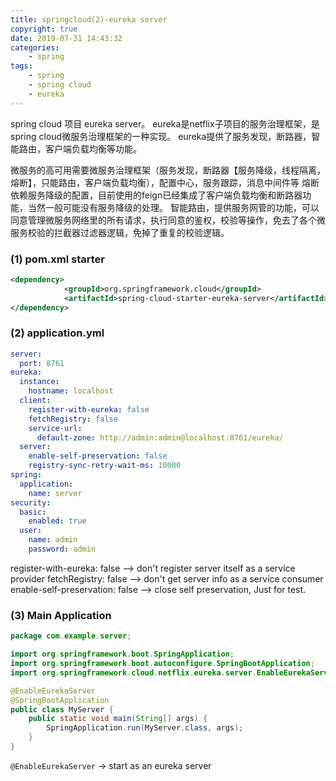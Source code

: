 ```yaml
---
title: springcloud(2)-eureka server
copyright: true
date: 2019-07-31 14:43:32
categories:
    - spring
tags:
    - spring
    - spring cloud
    - eureka
---
```

spring cloud 项目 eureka server。
eureka是netflix子项目的服务治理框架，是spring cloud微服务治理框架的一种实现。
eureka提供了服务发现，断路器，智能路由，客户端负载均衡等功能。


<!-- more -->

微服务的高可用需要微服务治理框架（服务发现，断路器【服务降级，线程隔离，熔断】，只能路由，客户端负载均衡），配置中心，服务跟踪，消息中间件等
熔断依赖服务降级的配置，目前使用的feign已经集成了客户端负载均衡和断路器功能，当然一般可能没有服务降级的处理。
智能路由，提供服务网管的功能，可以同意管理微服务网络里的所有请求，执行同意的鉴权，校验等操作，免去了各个微服务校验的拦截器过滤器逻辑，免掉了重复的校验逻辑。

### (1) pom.xml starter

```xml
<dependency>
            <groupId>org.springframework.cloud</groupId>
            <artifactId>spring-cloud-starter-eureka-server</artifactId>
</dependency>
```

### (2) application.yml

```yml
server:
  port: 8761
eureka:
  instance:
    hostname: localhost
  client:
    register-with-eureka: false
    fetchRegistry: false
    service-url:
      default-zone: http://admin:admin@localhost:8761/eureka/
  server:
    enable-self-preservation: false
    registry-sync-retry-wait-ms: 10000
spring:
  application:
    name: server
security:
  basic:
    enabled: true
  user:
    name: admin
    password: admin
```
register-with-eureka: false  -->  don't register server itself as a service provider
fetchRegistry: false --> don't get server info as a service consumer
enable-self-preservation: false --> close self preservation, Just for test.

### (3) Main Application

```java
package com.example.server;

import org.springframework.boot.SpringApplication;
import org.springframework.boot.autoconfigure.SpringBootApplication;
import org.springframework.cloud.netflix.eureka.server.EnableEurekaServer;

@EnableEurekaServer
@SpringBootApplication
public class MyServer {
    public static void main(String[] args) {
        SpringApplication.run(MyServer.class, args);
    }
}
```
`@EnableEurekaServer` -> start as an eureka server